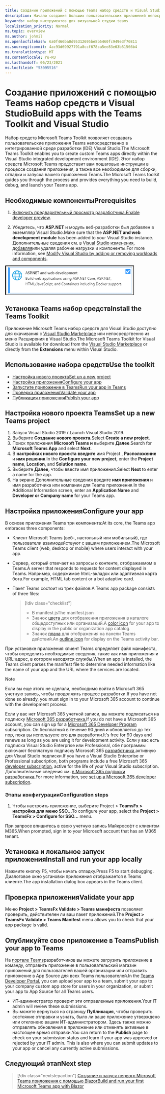 ```yaml
---
title: Создание приложений с помощью Teams набор средств и Visual Studio
description: Начало создания больших пользовательских приложений непосредственно в Visual Studio с Microsoft Teams набор средств
keywords: набор инструментов для визуальной студии teams
localization_priority: Normal
ms.topic: overview
ms.author: johmil
ms.openlocfilehash: 6a0f466ba0d95312695be8b5460fc949e3f70811
ms.sourcegitcommit: 4ac93d69927791a8ccf678ca5ee83e63b51566b4
ms.translationtype: MT
ms.contentlocale: ru-RU
ms.lasthandoff: 06/23/2021
ms.locfileid: "53095516"
---
```

# <a name="build-apps-with-the-teams-toolkit-and-visual-studio"></a><span data-ttu-id="ebf4f-104">Создание приложений с помощью Teams набор средств и Visual Studio</span><span class="sxs-lookup"><span data-stu-id="ebf4f-104">Build apps with the Teams Toolkit and Visual Studio</span></span>

<span data-ttu-id="ebf4f-105">Набор средств Microsoft Teams Toolkit позволяет создавать пользовательские приложения Teams непосредственно в интегрированной среде разработки (IDE) Visual Studio.</span><span class="sxs-lookup"><span data-stu-id="ebf4f-105">The Microsoft Teams Toolkit enables you to create custom Teams apps directly within the Visual Studio integrated development environment (IDE).</span></span> <span data-ttu-id="ebf4f-106">Этот набор средств Microsoft Teams предоставит вам пошаговые инструкции в процессе создания приложения, а также все необходимое для сборки, отладки и запуска вашего приложения Teams.</span><span class="sxs-lookup"><span data-stu-id="ebf4f-106">The Microsoft Teams toolkit guides you through the process and provides everything you need to build, debug, and launch your Teams app.</span></span>

## <a name="prerequisites"></a><span data-ttu-id="ebf4f-107">Необходимые компоненты</span><span class="sxs-lookup"><span data-stu-id="ebf4f-107">Prerequisites</span></span>

1. <span data-ttu-id="ebf4f-108">[Включить предварительный просмотр разработчика.](../resources/dev-preview/developer-preview-intro.md#enable-developer-preview)</span><span class="sxs-lookup"><span data-stu-id="ebf4f-108">[Enable developer preview](../resources/dev-preview/developer-preview-intro.md#enable-developer-preview).</span></span>

2. <span data-ttu-id="ebf4f-109">Убедитесь, что **<span>ASP.NET</span>** и модуль веб-разработки был добавлен в экземпляр Visual Studio.</span><span class="sxs-lookup"><span data-stu-id="ebf4f-109">Make sure that the **<span>ASP.NET</span> and web development module** has been added to your Visual Studio instance.</span></span> <span data-ttu-id="ebf4f-110">Дополнительные сведения см. в [Visual Studio изменения, добавляя](/visualstudio/install/modify-visual-studio?view=vs-2019&preserve-view=true)или удаляя рабочие нагрузки и компоненты.</span><span class="sxs-lookup"><span data-stu-id="ebf4f-110">For more information, see [Modify Visual Studio by adding or removing workloads and components](/visualstudio/install/modify-visual-studio?view=vs-2019&preserve-view=true).</span></span>

![Модуль visual studio asp.net](../assets/images/visual-studio-web-dev-module.png)

## <a name="install-the-teams-toolkit"></a><span data-ttu-id="ebf4f-112">Установка Teams набор средств</span><span class="sxs-lookup"><span data-stu-id="ebf4f-112">Install the Teams Toolkit</span></span>

<span data-ttu-id="ebf4f-113">Приложение Microsoft Teams набор средств для Visual Studio доступно для скачивания с [Visual Studio Marketplace](https://marketplace.visualstudio.com/items?itemName=msft-vsteamstoolkit.vsteamstoolkit) или непосредственно  из меню Расширения в Visual Studio.</span><span class="sxs-lookup"><span data-stu-id="ebf4f-113">The Microsoft Teams Toolkit for Visual Studio is available for download from the [Visual Studio Marketplace](https://marketplace.visualstudio.com/items?itemName=msft-vsteamstoolkit.vsteamstoolkit) or directly from the **Extensions** menu within Visual Studio.</span></span>

## <a name="use-the-toolkit"></a><span data-ttu-id="ebf4f-114">Использование набора средств</span><span class="sxs-lookup"><span data-stu-id="ebf4f-114">Use the toolkit</span></span>

- [<span data-ttu-id="ebf4f-115">Настройка нового проекта</span><span class="sxs-lookup"><span data-stu-id="ebf4f-115">Set up a new project</span></span>](#set-up-a-new-teams-project)
- [<span data-ttu-id="ebf4f-116">Настройка приложения</span><span class="sxs-lookup"><span data-stu-id="ebf4f-116">Configure your app</span></span>](#configure-your-app)
- [<span data-ttu-id="ebf4f-117">Запустите приложение в Teams</span><span class="sxs-lookup"><span data-stu-id="ebf4f-117">Run your app in Teams</span></span>](#install-and-run-your-app-locally)
- [<span data-ttu-id="ebf4f-118">Проверка приложения</span><span class="sxs-lookup"><span data-stu-id="ebf4f-118">Validate your app</span></span>](#validate-your-app)
- [<span data-ttu-id="ebf4f-119">Публикация приложения</span><span class="sxs-lookup"><span data-stu-id="ebf4f-119">Publish your app</span></span>](#publish-your-app-to-teams)

## <a name="set-up-a-new-teams-project"></a><span data-ttu-id="ebf4f-120">Настройка нового проекта Teams</span><span class="sxs-lookup"><span data-stu-id="ebf4f-120">Set up a new Teams project</span></span>

1. <span data-ttu-id="ebf4f-121">Запуск Visual Studio 2019 г.</span><span class="sxs-lookup"><span data-stu-id="ebf4f-121">Launch Visual Studio 2019.</span></span>
2. <span data-ttu-id="ebf4f-122">Выберите **Создание нового проекта.**</span><span class="sxs-lookup"><span data-stu-id="ebf4f-122">Select **Create a new project**.</span></span>
3. <span data-ttu-id="ebf4f-123">Поиск приложения **Microsoft Teams и** выберите **Далее**.</span><span class="sxs-lookup"><span data-stu-id="ebf4f-123">Search for **Microsoft Teams App** and select **Next**.</span></span>
4. <span data-ttu-id="ebf4f-124">В **настройках нового проекта** **введите** имя Project , **Расположение** и **имя решения**.</span><span class="sxs-lookup"><span data-stu-id="ebf4f-124">In the **Configure your new project**, enter the **Project name**, **Location**, and **Solution name**.</span></span>
5. <span data-ttu-id="ebf4f-125">Выберите **Далее,** чтобы ввести имя приложения.</span><span class="sxs-lookup"><span data-stu-id="ebf4f-125">Select **Next** to enter a name for the app.</span></span>
6. <span data-ttu-id="ebf4f-126">На экране Дополнительные сведения введите  **имя приложения** и имя разработчика или компании для Teams приложения.</span><span class="sxs-lookup"><span data-stu-id="ebf4f-126">In the Additional Information screen, enter an **Application Name** and **Developer or Company name** for your Teams app.</span></span>

## <a name="configure-your-app"></a><span data-ttu-id="ebf4f-127">Настройка приложения</span><span class="sxs-lookup"><span data-stu-id="ebf4f-127">Configure your app</span></span>

<span data-ttu-id="ebf4f-128">В основе приложения Teams три компонента:</span><span class="sxs-lookup"><span data-stu-id="ebf4f-128">At its core, the Teams app embraces three components:</span></span>

- <span data-ttu-id="ebf4f-129">Клиент Microsoft Teams (веб-, настольный или мобильный), где пользователи взаимодействуют с вашим приложением.</span><span class="sxs-lookup"><span data-stu-id="ebf4f-129">The Microsoft Teams client (web, desktop or mobile) where users interact with your app.</span></span>
- <span data-ttu-id="ebf4f-130">Сервер, который отвечает на запросы о контенте, отображаемом в Teams.</span><span class="sxs-lookup"><span data-stu-id="ebf4f-130">A server that responds to requests for content displayed in Teams.</span></span> <span data-ttu-id="ebf4f-131">Например, содержимое htmL-вкладок или адаптивная карта бота.</span><span class="sxs-lookup"><span data-stu-id="ebf4f-131">For example, HTML tab content or a bot adaptive card.</span></span>
- <span data-ttu-id="ebf4f-132">Пакет Teams состоит из трех файлов:</span><span class="sxs-lookup"><span data-stu-id="ebf4f-132">A Teams app package consists of three files:</span></span>

    > [!div class="checklist"]
    >
    > - <span data-ttu-id="ebf4f-133">В manifest.js</span><span class="sxs-lookup"><span data-stu-id="ebf4f-133">The manifest.json</span></span>
    > - <span data-ttu-id="ebf4f-134">Значок [цвета](../resources/schema/manifest-schema.md#icons) для отображения приложения в каталоге общедоступных или организаций.</span><span class="sxs-lookup"><span data-stu-id="ebf4f-134">A [color icon](../resources/schema/manifest-schema.md#icons) for your app to display in the public or organization app catalog.</span></span>
    > - <span data-ttu-id="ebf4f-135">Значок [плана](../resources/schema/manifest-schema.md#icons) для отображения на панели Teams действий.</span><span class="sxs-lookup"><span data-stu-id="ebf4f-135">An [outline icon](../resources/schema/manifest-schema.md#icons) for display on the Teams activity bar.</span></span>

<span data-ttu-id="ebf4f-136">При установке приложения клиент Teams определяет файл манифеста, чтобы определить необходимые сведения, такие как имя приложения и URL-адрес, в котором находятся службы.</span><span class="sxs-lookup"><span data-stu-id="ebf4f-136">When an app is installed, the Teams client parses the manifest file to determine needed information like the name of your app and the URL where the services are located.</span></span>

> [!NOTE]
><span data-ttu-id="ebf4f-137">Если вы еще этого не сделали, необходимо войти в Microsoft 365 учетную запись, чтобы продолжить процесс разработки.</span><span class="sxs-lookup"><span data-stu-id="ebf4f-137">If you have not done so already, you must sign in to your Microsoft 365 account to continue with the development process.</span></span>
>
> <span data-ttu-id="ebf4f-138">Если у вас нет Microsoft 365 учетной записи, вы можете подписаться на подписку [Microsoft 365 разработчика.](https://developer.microsoft.com/microsoft-365/dev-program)</span><span class="sxs-lookup"><span data-stu-id="ebf4f-138">If you do not have a Microsoft 365 account, you can sign up for a [Microsoft 365 Developer Program](https://developer.microsoft.com/microsoft-365/dev-program) subscription.</span></span> <span data-ttu-id="ebf4f-139">Он бесплатный в течение 90 дней и обновляется до тех пор, пока вы используете его для разработки.</span><span class="sxs-lookup"><span data-stu-id="ebf4f-139">It's free for 90 days and renews as long as you are using it for development activity.</span></span> <span data-ttu-id="ebf4f-140">Если у вас есть подписка Visual Studio Enterprise или Professional, обе программы включают бесплатную подписку Microsoft 365 [разработчика,](https://aka.ms/MyVisualStudioBenefits)активную для Visual Studio подписки.</span><span class="sxs-lookup"><span data-stu-id="ebf4f-140">If you have a Visual Studio Enterprise or Professional subscription, both programs include a free Microsoft 365 [developer subscription](https://aka.ms/MyVisualStudioBenefits), active for the life of your Visual Studio subscription.</span></span> <span data-ttu-id="ebf4f-141">Дополнительные сведения см. [в Microsoft 365 подписки разработчика.](/office/developer-program/office-365-developer-program-get-started)</span><span class="sxs-lookup"><span data-stu-id="ebf4f-141">For more information, see [set up a Microsoft 365 developer subscription](/office/developer-program/office-365-developer-program-get-started).</span></span>

### <a name="configuration-steps"></a><span data-ttu-id="ebf4f-142">Этапы конфигурации</span><span class="sxs-lookup"><span data-stu-id="ebf4f-142">Configuration steps</span></span>

1. <span data-ttu-id="ebf4f-143">Чтобы настроить приложение, выберите Project > **TeamsFx > настройка для меню SSO...**</span><span class="sxs-lookup"><span data-stu-id="ebf4f-143">To configure your app, select the **Project > TeamsFx > Configure for SSO...** menu.</span></span>

<span data-ttu-id="ebf4f-144">При запросе впишитесь в свою учетную запись Майкрософт с клиентом M365.</span><span class="sxs-lookup"><span data-stu-id="ebf4f-144">When prompted, sign in to your Microsoft account that has an M365 tenant.</span></span>

## <a name="install-and-run-your-app-locally"></a><span data-ttu-id="ebf4f-145">Установка и локальное запуск приложения</span><span class="sxs-lookup"><span data-stu-id="ebf4f-145">Install and run your app locally</span></span>

<span data-ttu-id="ebf4f-146">Нажмите кнопку F5, чтобы начать отладку.</span><span class="sxs-lookup"><span data-stu-id="ebf4f-146">Press F5 to start debugging.</span></span> <span data-ttu-id="ebf4f-147">Диалоговое окно установки приложения отображается в Teams клиенте.</span><span class="sxs-lookup"><span data-stu-id="ebf4f-147">The app installation dialog box appears in the Teams client.</span></span>

## <a name="validate-your-app"></a><span data-ttu-id="ebf4f-148">Проверка приложения</span><span class="sxs-lookup"><span data-stu-id="ebf4f-148">Validate your app</span></span>

<span data-ttu-id="ebf4f-149">Меню **Project > TeamsFx Validate > Teams манифеста** позволяет проверить, действителен ли ваш пакет приложений.</span><span class="sxs-lookup"><span data-stu-id="ebf4f-149">The **Project > TeamsFx Validate > Teams Manifest** menu allows you to check that your app package is valid.</span></span>

## <a name="publish-your-app-to-teams"></a><span data-ttu-id="ebf4f-150">Опубликуйте свое приложение в Teams</span><span class="sxs-lookup"><span data-stu-id="ebf4f-150">Publish your app to Teams</span></span>

<span data-ttu-id="ebf4f-151">На [портале Teams](https://dev.teams.microsoft.com/home)разработчиков вы можете загрузить приложение в команду, отправить приложение в пользовательский магазин приложений для пользователей вашей организации или отправить приложение в App Source для всех Teams пользователей.</span><span class="sxs-lookup"><span data-stu-id="ebf4f-151">In the [Teams Developer Portal](https://dev.teams.microsoft.com/home), you can upload your app to a team, submit your app to your company custom app store for users in your organization, or submit your app to App Source for all Teams users.</span></span>

- <span data-ttu-id="ebf4f-152">ИТ-администратор проверит эти отправленные приложения.</span><span class="sxs-lookup"><span data-stu-id="ebf4f-152">Your IT admin will review these submissions.</span></span>
- <span data-ttu-id="ebf4f-153">Вы можете вернуться на страницу **Публикация,** чтобы проверить состояние отправки и узнать, было ли ваше приложение утверждено или отклонено вашим ИТ-администратором. Здесь также можно отправлять обновления в приложение или отменять активные в настоящее время отправки.</span><span class="sxs-lookup"><span data-stu-id="ebf4f-153">You can return to the **Publish** page to check on your submission status and learn if your app was approved or rejected by your IT admin. This is also where you can submit updates to your app or cancel any currently active submissions.</span></span>

## <a name="next-step"></a><span data-ttu-id="ebf4f-154">Следующий этап</span><span class="sxs-lookup"><span data-stu-id="ebf4f-154">Next step</span></span>

> [!div class="nextstepaction"]
> [<span data-ttu-id="ebf4f-155">Создание и запуск первого Microsoft Teams приложения с помощью Blazor</span><span class="sxs-lookup"><span data-stu-id="ebf4f-155">Build and run your first Microsoft Teams app with Blazor</span></span>](../get-started/first-app-blazor.md)
